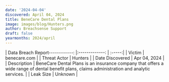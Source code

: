 ```yaml
---
date: '2024-04-04'
discovered: April 04, 2024
title: BeneCare Dental Plans
image: images/blog/Hunters.png
author: Breachsense Support
draft: false
yearmonths: 2024/april
---
```


| Data Breach Report------------:     |:-------------:    | :-----:|
| Victim      | benecare.com      | 
| Threat Actor      | Hunters      | 
| Date Discovered      | Apr 04, 2024      | 
| Description      | BeneCare Dental Plans is an insurance company that offers a wide range of dental benefit plans, claims administration and analytic services.      | 
| Leak Size      | Unknown      | 

